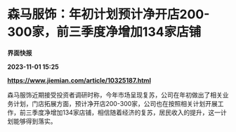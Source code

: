 # 森马服饰：年初计划预计净开店200-300家，前三季度净增加134家店铺
**界面快报**

**2023-11-01 15:25**

**https://www.jiemian.com/article/10325187.html**

森马服饰近期接受投资者调研时称，今年市场呈现复苏，公司在年初做出了相关业务计划，门店拓展方面，预计净开店200-300家，公司也在按照相关计划开展工作，前三季度净增加134家店铺，相信随着经济的复苏，居民收入的提升，这一计划能够得到落实。